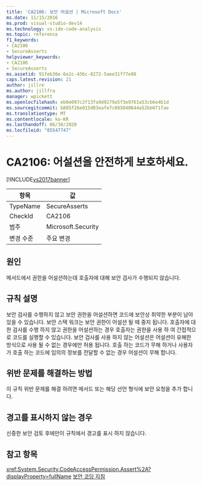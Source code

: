```yaml
---
title: 'CA2106: 보안 어설션 | Microsoft Docs'
ms.date: 11/15/2016
ms.prod: visual-studio-dev14
ms.technology: vs-ide-code-analysis
ms.topic: reference
f1_keywords:
- CA2106
- SecureAsserts
helpviewer_keywords:
- CA2106
- SecureAsserts
ms.assetid: 91feb36e-6e2c-436c-8272-5aee31f77e98
caps.latest.revision: 21
author: jillre
ms.author: jillfra
manager: wpickett
ms.openlocfilehash: eb0e097c2f13fa9d9279a5f3e9761a53cb6e4b1d
ms.sourcegitcommit: b885f26e015d03eafe7c885040644a52bb071fae
ms.translationtype: MT
ms.contentlocale: ko-KR
ms.lasthandoff: 06/30/2020
ms.locfileid: "85547747"
---
```

# <a name="ca2106-secure-asserts"></a>CA2106: 어설션을 안전하게 보호하세요.
[!INCLUDE[vs2017banner](../includes/vs2017banner.md)]

|항목|값|
|-|-|
|TypeName|SecureAsserts|
|CheckId|CA2106|
|범주|Microsoft.Security|
|변경 수준|주요 변경|

## <a name="cause"></a>원인
 메서드에서 권한을 어설션하는데 호출자에 대해 보안 검사가 수행되지 않습니다.

## <a name="rule-description"></a>규칙 설명
 보안 검사를 수행하지 않고 보안 권한을 어설션하면 코드에 보안상 취약한 부분이 남아 있을 수 있습니다. 보안 스택 워크는 보안 권한이 어설션 될 때 중지 됩니다. 호출자에 대 한 검사를 수행 하지 않고 권한을 어설션하는 경우 호출자는 권한을 사용 하 여 간접적으로 코드를 실행할 수 있습니다. 보안 검사를 사용 하지 않는 어설션은 어설션이 유해한 방식으로 사용 될 수 없는 경우에만 허용 됩니다. 호출 하는 코드가 무해 하거나 사용자가 호출 하는 코드에 임의의 정보를 전달할 수 없는 경우 어설션이 무해 합니다.

## <a name="how-to-fix-violations"></a>위반 문제를 해결하는 방법
 이 규칙 위반 문제를 해결 하려면 메서드 또는 해당 선언 형식에 보안 요청을 추가 합니다.

## <a name="when-to-suppress-warnings"></a>경고를 표시하지 않는 경우
 신중한 보안 검토 후에만이 규칙에서 경고를 표시 하지 않습니다.

## <a name="see-also"></a>참고 항목
 <xref:System.Security.CodeAccessPermission.Assert%2A?displayProperty=fullName> [보안 코딩 지침](https://msdn.microsoft.com/library/4f882d94-262b-4494-b0a6-ba9ba1f5f177)
